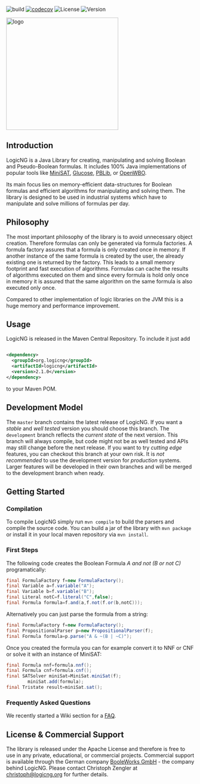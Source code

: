 ![build](https://github.com/logic-ng/LogicNG/workflows/build/badge.svg?branch=development) [![codecov](https://codecov.io/gh/logic-ng/LogicNG/branch/development/graph/badge.svg)](https://codecov.io/gh/logic-ng/LogicNG) ![License](https://img.shields.io/badge/license-Apache%202-blue.svg) ![Version](https://img.shields.io/badge/version-2.1.0-ff69b4.svg)

<img src="https://github.com/logic-ng/LogicNG/blob/master/doc/logo/logo_big.png" alt="logo" width="300">

## Introduction

LogicNG is a Java Library for creating, manipulating and solving Boolean and Pseudo-Boolean formulas. It includes 100% Java implementations of popular tools
like [MiniSAT](http://minisat.se), [Glucose](http://www.labri.fr/perso/lsimon/glucose/), [PBLib](http://tools.computational-logic.org/content/pblib.php),
or [OpenWBO](http://sat.inesc-id.pt/open-wbo/).

Its main focus lies on memory-efficient data-structures for Boolean formulas and efficient algorithms for manipulating and solving them. The library is designed
to be used in industrial systems which have to manipulate and solve millions of formulas per day.

## Philosophy

The most important philosophy of the library is to avoid unnecessary object creation. Therefore formulas can only be generated via formula factories. A formula
factory assures that a formula is only created once in memory. If another instance of the same formula is created by the user, the already existing one is
returned by the factory. This leads to a small memory footprint and fast execution of algorithms. Formulas can cache the results of algorithms executed on them
and since every formula is hold only once in memory it is assured that the same algorithm on the same formula is also executed only once.

Compared to other implementation of logic libraries on the JVM this is a huge memory and performance improvement.

## Usage

LogicNG is released in the Maven Central Repository. To include it just add

```xml

<dependency>
  <groupId>org.logicng</groupId>
  <artifactId>logicng</artifactId>
  <version>2.1.0</version>
</dependency>
```

to your Maven POM.

## Development Model

The `master` branch contains the latest release of LogicNG. If you want a *stable* and *well tested* version you should choose this branch. The `development`
branch reflects the *current state* of the next version. This branch will always compile, but code might not be as well tested and APIs may still change before
the next release. If you want to try *cutting edge* features, you can checkout this branch at your own risk. It is *not recommended* to use the development
version for *production* systems. Larger features will be developed in their own branches and will be merged to the development branch when ready.

## Getting Started

### Compilation

To compile LogicNG simply run `mvn compile` to build the parsers and compile the source code. You can build a jar of the library with `mvn package` or install
it in your local maven repository via `mvn install`.

### First Steps

The following code creates the Boolean Formula *A and not (B or not C)* programatically:

```java
final FormulaFactory f=new FormulaFactory();
final Variable a=f.variable("A");
final Variable b=f.variable("B");
final Literal notC=f.literal("C",false);
final Formula formula=f.and(a,f.not(f.or(b,notC)));
```

Alternatively you can just parse the formula from a string:

```java
final FormulaFactory f=new FormulaFactory();
final PropositionalParser p=new PropositionalParser(f);
final Formula formula=p.parse("A & ~(B | ~C)");
```

Once you created the formula you can for example convert it to NNF or CNF or solve it with an instance of MiniSAT:

```java
final Formula nnf=formula.nnf();
final Formula cnf=formula.cnf();
final SATSolver miniSat=MiniSat.miniSat(f);
        miniSat.add(formula);
final Tristate result=miniSat.sat();
```

### Frequently Asked Questions

We recently started a Wiki section for a [FAQ](https://github.com/logic-ng/LogicNG/wiki/FAQ).

## License & Commercial Support

The library is released under the Apache License and therefore is free to use in any private, educational, or commercial projects. Commercial support is
available through the German company [BooleWorks GmbH](http://www.booleworks.com) - the company behind LogicNG. Please contact Christoph Zengler at
christoph@logicng.org for further details.
